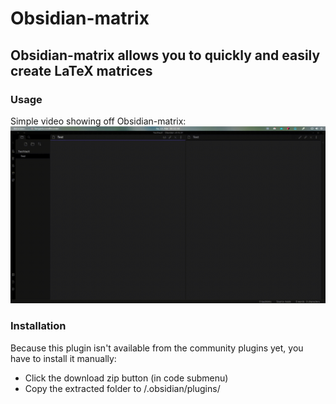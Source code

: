 # Obsidian-matrix
## Obsidian-matrix allows you to quickly and easily create LaTeX matrices
### Usage
Simple video showing off Obsidian-matrix:
![Usage](usage.gif)

### Installation
Because this plugin isn't available from the community plugins yet,
you have to install it manually:
- Click the download zip button (in code submenu)
- Copy the extracted folder to <YourVault>/.obsidian/plugins/
